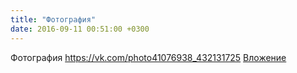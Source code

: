 ```yaml
---
title: "Фотография"
date: 2016-09-11 00:51:00 +0300
---
```


Фотография
<a class="vk-attach" href="https://vk.com/photo41076938_432131725">https://vk.com/photo41076938_432131725</a>
<a class="vk-attach" href="https://vk.com/photo41076938_432131725">Вложение</a>
